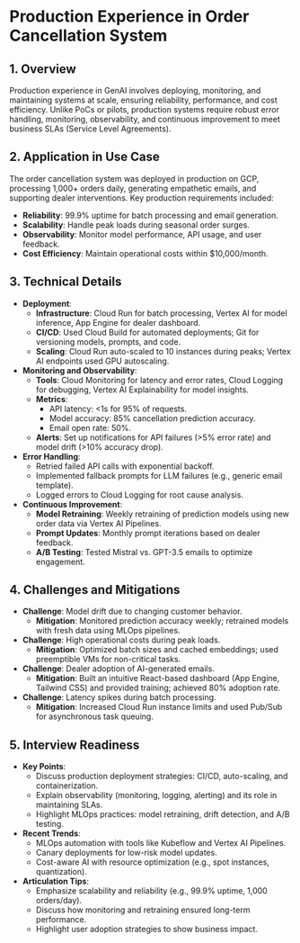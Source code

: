 # Production Experience in Order Cancellation System

## 1. Overview
Production experience in GenAI involves deploying, monitoring, and maintaining systems at scale, ensuring reliability, performance, and cost efficiency. Unlike PoCs or pilots, production systems require robust error handling, monitoring, observability, and continuous improvement to meet business SLAs (Service Level Agreements).

## 2. Application in Use Case
The order cancellation system was deployed in production on GCP, processing 1,000+ orders daily, generating empathetic emails, and supporting dealer interventions. Key production requirements included:
- **Reliability**: 99.9% uptime for batch processing and email generation.
- **Scalability**: Handle peak loads during seasonal order surges.
- **Observability**: Monitor model performance, API usage, and user feedback.
- **Cost Efficiency**: Maintain operational costs within $10,000/month.

## 3. Technical Details
- **Deployment**:
  - **Infrastructure**: Cloud Run for batch processing, Vertex AI for model inference, App Engine for dealer dashboard.
  - **CI/CD**: Used Cloud Build for automated deployments; Git for versioning models, prompts, and code.
  - **Scaling**: Cloud Run auto-scaled to 10 instances during peaks; Vertex AI endpoints used GPU autoscaling.
- **Monitoring and Observability**:
  - **Tools**: Cloud Monitoring for latency and error rates, Cloud Logging for debugging, Vertex AI Explainability for model insights.
  - **Metrics**:
    - API latency: <1s for 95% of requests.
    - Model accuracy: 85% cancellation prediction accuracy.
    - Email open rate: 50%.
  - **Alerts**: Set up notifications for API failures (>5% error rate) and model drift (>10% accuracy drop).
- **Error Handling**:
  - Retried failed API calls with exponential backoff.
  - Implemented fallback prompts for LLM failures (e.g., generic email template).
  - Logged errors to Cloud Logging for root cause analysis.
- **Continuous Improvement**:
  - **Model Retraining**: Weekly retraining of prediction models using new order data via Vertex AI Pipelines.
  - **Prompt Updates**: Monthly prompt iterations based on dealer feedback.
  - **A/B Testing**: Tested Mistral vs. GPT-3.5 emails to optimize engagement.

## 4. Challenges and Mitigations
- **Challenge**: Model drift due to changing customer behavior.
  - **Mitigation**: Monitored prediction accuracy weekly; retrained models with fresh data using MLOps pipelines.
- **Challenge**: High operational costs during peak loads.
  - **Mitigation**: Optimized batch sizes and cached embeddings; used preemptible VMs for non-critical tasks.
- **Challenge**: Dealer adoption of AI-generated emails.
  - **Mitigation**: Built an intuitive React-based dashboard (App Engine, Tailwind CSS) and provided training; achieved 80% adoption rate.
- **Challenge**: Latency spikes during batch processing.
  - **Mitigation**: Increased Cloud Run instance limits and used Pub/Sub for asynchronous task queuing.

## 5. Interview Readiness
- **Key Points**:
  - Discuss production deployment strategies: CI/CD, auto-scaling, and containerization.
  - Explain observability (monitoring, logging, alerting) and its role in maintaining SLAs.
  - Highlight MLOps practices: model retraining, drift detection, and A/B testing.[](https://www.udemy.com/course/llm-gen-ai-engineer-interview-questions-with-explanation/)
- **Recent Trends**:
  - MLOps automation with tools like Kubeflow and Vertex AI Pipelines.[](https://www.advantech.com/en/resources/case-study/leveraging-genai-and-llms-for-enhanced-decision-support-in-manufacturing)
  - Canary deployments for low-risk model updates.
  - Cost-aware AI with resource optimization (e.g., spot instances, quantization).
- **Articulation Tips**:
  - Emphasize scalability and reliability (e.g., 99.9% uptime, 1,000 orders/day).
  - Discuss how monitoring and retraining ensured long-term performance.
  - Highlight user adoption strategies to show business impact.